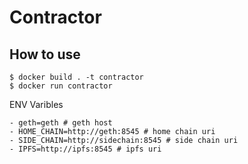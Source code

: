 # Contractor

## How to use

```
$ docker build . -t contractor
$ docker run contractor
```
ENV Varibles
```
- geth=geth # geth host
- HOME_CHAIN=http://geth:8545 # home chain uri
- SIDE_CHAIN=http://sidechain:8545 # side chain uri
- IPFS=http://ipfs:8545 # ipfs uri
```

